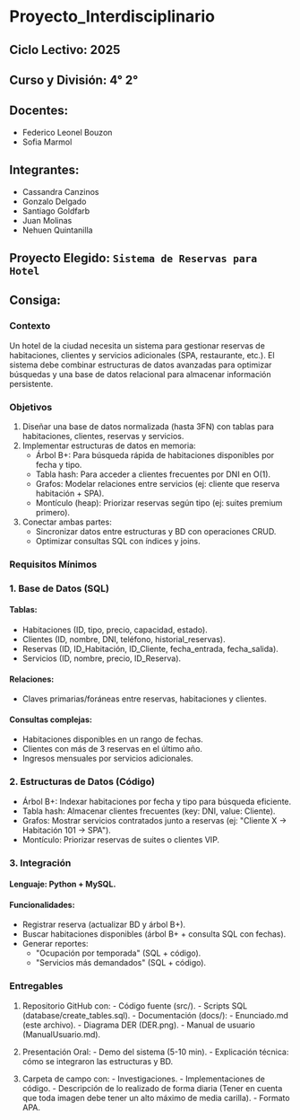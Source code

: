 # Proyecto_Interdisciplinario
## Ciclo Lectivo: 2025
## Curso y División: 4° 2°
## Docentes:
  - Federico Leonel Bouzon
  - Sofia Marmol
## Integrantes:
  - Cassandra Canzinos
  - Gonzalo Delgado
  - Santiago Goldfarb
  - Juan Molinas
  - Nehuen Quintanilla
## Proyecto Elegido: `Sistema de Reservas para Hotel`

## Consiga:
### Contexto
Un hotel de la ciudad necesita un sistema para gestionar reservas de
habitaciones, clientes y servicios adicionales (SPA, restaurante, etc.). El
sistema debe combinar estructuras de datos avanzadas para optimizar
búsquedas y una base de datos relacional para almacenar información
persistente.
### Objetivos
1. Diseñar una base de datos normalizada (hasta 3FN) con tablas para
habitaciones, clientes, reservas y servicios.
2. Implementar estructuras de datos en memoria:
    - Árbol B+: Para búsqueda rápida de habitaciones disponibles por
fecha y tipo.
    - Tabla hash: Para acceder a clientes frecuentes por DNI en O(1).
    - Grafos: Modelar relaciones entre servicios (ej: cliente que reserva
habitación + SPA).
    - Montículo (heap): Priorizar reservas según tipo (ej: suites
premium primero).
3. Conectar ambas partes:
    - Sincronizar datos entre estructuras y BD con operaciones CRUD.
    - Optimizar consultas SQL con índices y joins.

### Requisitos Mínimos
### 1. Base de Datos (SQL)
#### Tablas:
  - Habitaciones (ID, tipo, precio, capacidad, estado).
  - Clientes (ID, nombre, DNI, teléfono, historial_reservas).
  - Reservas (ID, ID_Habitación, ID_Cliente, fecha_entrada, fecha_salida).
  - Servicios (ID, nombre, precio, ID_Reserva).
#### Relaciones:
  - Claves primarias/foráneas entre reservas, habitaciones y clientes.
#### Consultas complejas:
  - Habitaciones disponibles en un rango de fechas.
  - Clientes con más de 3 reservas en el último año.
  - Ingresos mensuales por servicios adicionales.

### 2. Estructuras de Datos (Código)
  - Árbol B+: Indexar habitaciones por fecha y tipo para búsqueda eficiente.
  - Tabla hash: Almacenar clientes frecuentes (key: DNI, value: Cliente).
  - Grafos: Mostrar servicios contratados junto a reservas (ej: "Cliente X → Habitación 101 → SPA").
  - Montículo: Priorizar reservas de suites o clientes VIP.

### 3. Integración
#### Lenguaje: Python + MySQL.
#### Funcionalidades:
  - Registrar reserva (actualizar BD y árbol B+).
  - Buscar habitaciones disponibles (árbol B+ + consulta SQL con fechas).
  - Generar reportes:
    - "Ocupación por temporada" (SQL + código).
    - "Servicios más demandados" (SQL + código).

### Entregables
  1. Repositorio GitHub con:
    - Código fuente (src/).
    - Scripts SQL (database/create_tables.sql).
    - Documentación (docs/):
    - Enunciado.md (este archivo).
    - Diagrama DER (DER.png).
    - Manual de usuario (ManualUsuario.md).

  2. Presentación Oral:
    - Demo del sistema (5-10 min).
    - Explicación técnica: cómo se integraron las estructuras y BD.
  3. Carpeta de campo con:
    - Investigaciones.
    - Implementaciones de código.
    - Descripción de lo realizado de forma diaria (Tener en cuenta que toda imagen debe tener un alto máximo de media carilla).
    - Formato APA.
